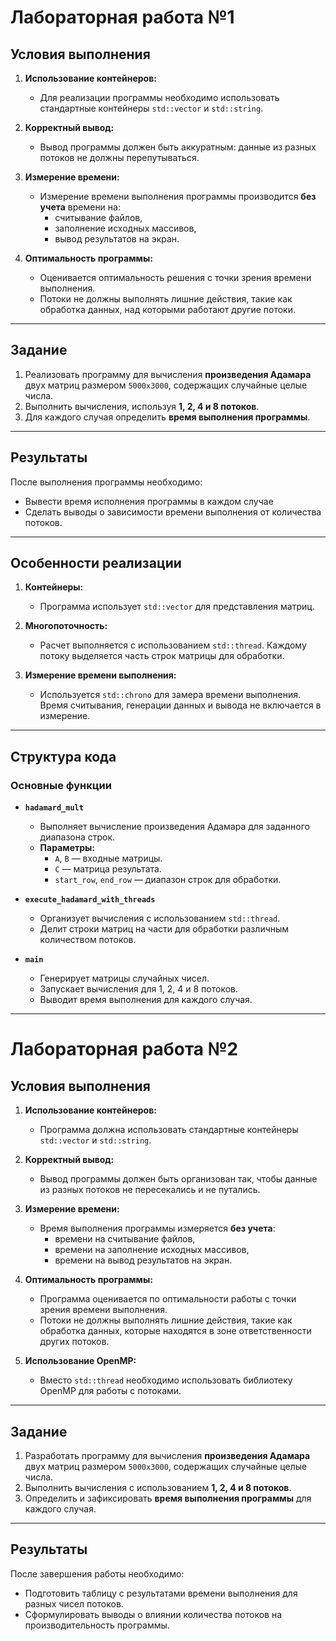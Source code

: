 # Лабораторная работа №1

## Условия выполнения

1. **Использование контейнеров:**
   - Для реализации программы необходимо использовать стандартные контейнеры `std::vector` и `std::string`.

2. **Корректный вывод:**
   - Вывод программы должен быть аккуратным: данные из разных потоков не должны перепутываться.

3. **Измерение времени:**
   - Измерение времени выполнения программы производится **без учета** времени на:
     - считывание файлов,
     - заполнение исходных массивов,
     - вывод результатов на экран.

4. **Оптимальность программы:**
   - Оценивается оптимальность решения с точки зрения времени выполнения.
   - Потоки не должны выполнять лишние действия, такие как обработка данных, над которыми работают другие потоки.

---

## Задание

1. Реализовать программу для вычисления **произведения Адамара** двух матриц размером `5000x3000`, содержащих случайные целые числа.
2. Выполнить вычисления, используя **1, 2, 4 и 8 потоков**.
3. Для каждого случая определить **время выполнения программы**.

---

## Результаты

После выполнения программы необходимо:
- Вывести время исполнения программы в каждом случае
- Сделать выводы о зависимости времени выполнения от количества потоков.

---

## Особенности реализации

1. **Контейнеры:**
   - Программа использует `std::vector` для представления матриц.

2. **Многопоточность:**
   - Расчет выполняется с использованием `std::thread`. Каждому потоку выделяется часть строк матрицы для обработки.

3. **Измерение времени выполнения:**
   - Используется `std::chrono` для замера времени выполнения. Время считывания, генерации данных и вывода не включается в измерение.

---

## Структура кода

### Основные функции

- **`hadamard_mult`**
  - Выполняет вычисление произведения Адамара для заданного диапазона строк.
  - **Параметры:**
    - `A`, `B` — входные матрицы.
    - `C` — матрица результата.
    - `start_row`, `end_row` — диапазон строк для обработки.

- **`execute_hadamard_with_threads`**
  - Организует вычисления с использованием `std::thread`.
  - Делит строки матриц на части для обработки различным количеством потоков.

- **`main`**
  - Генерирует матрицы случайных чисел.
  - Запускает вычисления для 1, 2, 4 и 8 потоков.
  - Выводит время выполнения для каждого случая.

---


# Лабораторная работа №2

## Условия выполнения

1. **Использование контейнеров:**
   - Программа должна использовать стандартные контейнеры `std::vector` и `std::string`.

2. **Корректный вывод:**
   - Вывод программы должен быть организован так, чтобы данные из разных потоков не пересекались и не путались.

3. **Измерение времени:**
   - Время выполнения программы измеряется **без учета**:
     - времени на считывание файлов,
     - времени на заполнение исходных массивов,
     - времени на вывод результатов на экран.

4. **Оптимальность программы:**
   - Программа оценивается по оптимальности работы с точки зрения времени выполнения.
   - Потоки не должны выполнять лишние действия, такие как обработка данных, которые находятся в зоне ответственности других потоков.

5. **Использование OpenMP:**
   - Вместо `std::thread` необходимо использовать библиотеку OpenMP для работы с потоками.

---

## Задание

1. Разработать программу для вычисления **произведения Адамара** двух матриц размером `5000x3000`, содержащих случайные целые числа.
2. Выполнить вычисления с использованием **1, 2, 4 и 8 потоков**.
3. Определить и зафиксировать **время выполнения программы** для каждого случая.

---

## Результаты

После завершения работы необходимо:
- Подготовить таблицу с результатами времени выполнения для разных чисел потоков.
- Сформулировать выводы о влиянии количества потоков на производительность программы.

